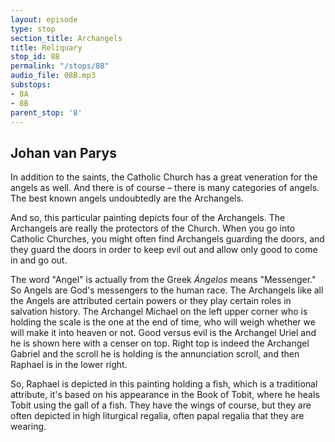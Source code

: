 ```yaml
---
layout: episode
type: stop
section_title: Archangels
title: Reliquary
stop_id: 8B
permalink: "/stops/8B"
audio_file: 08B.mp3
substops:
- 8A
- 8B
parent_stop: '8'
---
```


## Johan van Parys

In addition to the saints, the Catholic Church has a great veneration for the angels as well. And there is of course – there is many categories of angels. The best known angels undoubtedly are the Archangels.

And so, this particular painting depicts four of the Archangels. The Archangels are really the protectors of the Church. When you go into Catholic Churches, you might often find Archangels guarding the doors, and they guard the doors in order to keep evil out and allow only good to come in and go out.

The word "Angel" is actually from the Greek _Ángelos_ means "Messenger." So Angels are God's messengers to the human race. The Archangels like all the Angels are attributed certain powers or they play certain roles in salvation history. The Archangel Michael on the left upper corner who is holding the scale is the one at the end of time, who will weigh whether we will make it into heaven or not. Good versus evil is the Archangel Uriel and he is shown here with a censer on top. Right top is indeed the Archangel Gabriel and the scroll he is holding is the annunciation scroll, and then Raphael is in the lower right.

So, Raphael is depicted in this painting holding a fish, which is a traditional attribute, it's based on his appearance in the Book of Tobit, where he heals Tobit using the gall of a fish. They have the wings of course, but they are often depicted in high liturgical regalia, often papal regalia that they are wearing.
